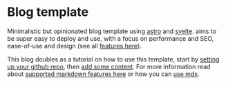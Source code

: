 # Blog template

Minimalistic but opinionated blog template using [astro](https://astro.build/) and [svelte](https://svelte.dev/). aims to be super easy to deploy and use, with a focus on performance and SEO, ease-of-use and design (see all [features here](posts/features)).

This blog doubles as a tutorial on how to use this template, start by [setting up your github repo](posts/how-to-use), then [add some content](posts/adding-content). For more information read about [supported markdown features here](posts/markdown-style-guide) or how you can [use mdx](posts/using-mdx).
